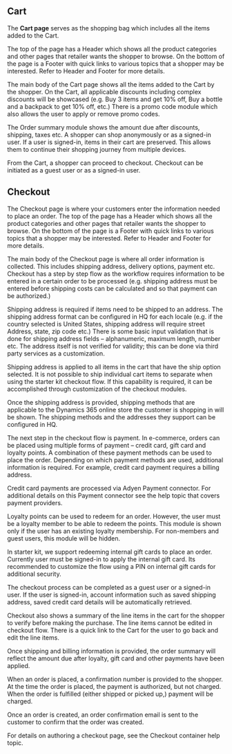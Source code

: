 ## Cart

The **Cart page** serves as the shopping bag which includes all the items added to the Cart.

The top of the page has a Header which shows all the product categories and other pages that retailer wants the shopper to browse. On the bottom of the page is a Footer with quick links to various topics that a shopper may be interested. Refer to Header and Footer for more details.

The main body of the Cart page shows all the items added to the Cart by the shopper. On the Cart, all applicable discounts including complex discounts will be showcased (e.g. Buy 3 items and get 10% off, Buy a bottle and a backpack to get 10% off, etc.) There is a promo code module which also allows the user to apply or remove promo codes.

The Order summary module shows the amount due after discounts, shipping, taxes etc. A shopper can shop anonymously or as a signed-in user. If a user is signed-in, items in their cart are preserved. This allows them to continue their shopping journey from multiple devices.

From the Cart, a shopper can proceed to checkout. Checkout can be initiated as a guest user or as a signed-in user.

## Checkout

The Checkout page is where your customers enter the information needed to place an order. The top of the page has a Header which shows all the product categories and other pages that retailer wants the shopper to browse. On the bottom of the page is a Footer with quick links to various topics that a shopper may be interested. Refer to Header and Footer for more details.

The main body of the Checkout page is where all order information is collected. This includes shipping address, delivery options, payment etc. Checkout has a step by step flow as the workflow requires information to be entered in a certain order to be processed (e.g. shipping address must be entered before shipping costs can be calculated and so that payment can be authorized.)

Shipping address is required if items need to be shipped to an address. The shipping address format can be configured in HQ for each locale (e.g. if the country selected is United States, shipping address will require street Address, state, zip code etc.) There is some basic input validation that is done for shipping address fields – alphanumeric, maximum length, number etc. The address itself is not verified for validity; this can be done via third party services as a customization. 

Shipping address is applied to all items in the cart that have the ship option selected. It is not possible to ship individual cart items to separate when using the starter kit checkout flow. If this capability is required, it can be accomplished through customization of the checkout modules. 

Once the shipping address is provided, shipping methods that are applicable to the Dynamics 365 online store the customer is shopping in will be shown. The shipping methods and the addresses they support can be configured in HQ.  

The next step in the checkout flow is payment. In e-commerce, orders can be placed using multiple forms of payment – credit card, gift card and loyalty points.  A combination of these payment methods can be used to place the order. Depending on which payment methods are used, additional information is required. For example, credit card payment requires a billing address. 

Credit card payments are processed via Adyen Payment connector. For additional details on this Payment connector see the help topic that covers payment providers.

Loyalty points can be used to redeem for an order. However, the user must be a loyalty member to be able to redeem the points. This module is shown only if the user has an existing loyalty membership. For non-members and guest users, this module will be hidden.

In starter kit, we support redeeming internal gift cards to place an order. Currently user must be signed-in to apply the internal gift card. Its recommended to customize the flow using a PIN on internal gift cards for additional security.

The checkout process can be completed as a guest user or a signed-in user. If the user is signed-in, account information such as saved shipping address, saved credit card details will be automatically retrieved. 

Checkout also shows a summary of the line items in the cart for the shopper to verify before making the purchase. The line items cannot be edited in checkout flow. There is a quick link to the Cart for the user to go back and edit the line items.

Once shipping and billing information is provided, the order summary will reflect the amount due after loyalty, gift card and other payments have been applied.

When an order is placed, a confirmation number is provided to the shopper. At the time the order is placed, the payment is authorized, but not charged. When the order is fulfilled (either shipped or picked up,) payment will be charged. 

Once an order is created, an order confirmation email is sent to the customer to confirm that the order was created.

For details on authoring a checkout page, see the Checkout container help topic.